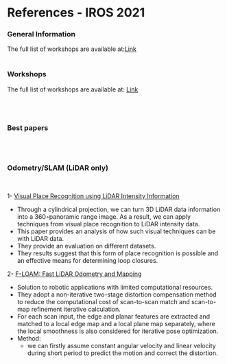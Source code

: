 # References - IROS 2021

<!---
Started to write on Oct 21 2021
Zahra
-->


### General Information
The full list of workshops are available at:[Link](https://ras.papercept.net/conferences/conferences/IROS21/program/)
<br/>
<br/>


### Workshops
The full list of workshops are available at: [Link](https://ras.papercept.net/conferences/conferences/IROS21/program/IROS21_ProgramAtAGlanceWeb.html#weat1_) 

<br/>
<br/>


### Best papers

<br/>
<br/>


### Odometry/SLAM (LiDAR only)

<br/>

1- [Visual Place Recognition using LiDAR Intensity Information](https://www.ipb.uni-bonn.de/wp-content/papercite-data/pdf/digiammarino2021iros.pdf) 
* Through a cylindrical projection, we can turn  3D LiDAR data information into a 360◦panoramic range image. As a result, we can apply techniques from visual place recognition to LiDAR intensity data. 
* This paper provides an analysis of how such visual techniques can be with LiDAR data.
* They provide an evaluation on different datasets. 
* They results suggest that this form of place recognition is possible and an effective means for determining loop closures.  
  
2- [F-LOAM: Fast LiDAR Odometry and Mapping](https://arxiv.org/pdf/2107.00822.pdf)  
* Solution to robotic applications with limited computational resources.
* They adopt a non-iterative two-stage distortion compensation method to reduce the computational cost of scan-to-scan match and scan-to-map refinement iterative calculation.
* For each scan input, the edge and planar features are extracted and matched to a local edge map and a local plane map separately, where the local smoothness is also considered for iterative pose optimization.
* Method:  
  - we can firstly assume constant angular velocity and linear velocity during short period to predict the motion and correct the distortion.

<br/>
<br/>



